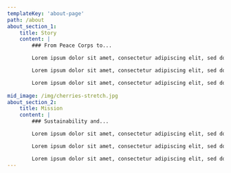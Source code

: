 ```yaml
---
templateKey: 'about-page'
path: /about
about_section_1: 
    title: Story
    content: |
        ### From Peace Corps to...

        Lorem ipsum dolor sit amet, consectetur adipiscing elit, sed do eiusmod    tempor incididunt ut labore et dolore magna aliqua. Lorem ipsum dolor sit amet, consectetur adipiscing elit, sed do eiusmod tempor.

        Lorem ipsum dolor sit amet, consectetur adipiscing elit, sed do eiusmod tempor incididunt ut labore et dolore magna aliqua. Lorem ipsum dolor sit amet, consectetur adipiscing elit, sed do eiusmod tempor.

        Lorem ipsum dolor sit amet, consectetur adipiscing elit, sed do eiusmod tempor incididunt ut labore et dolore magna aliqua. Lorem ipsum dolor sit amet, consectetur adipiscing elit, sed do eiusmod tempor.
   
mid_image: /img/cherries-stretch.jpg
about_section_2:
    title: Mission
    content: |
        ### Sustainability and...

        Lorem ipsum dolor sit amet, consectetur adipiscing elit, sed do eiusmod    tempor incididunt ut labore et dolore magna aliqua. Lorem ipsum dolor sit amet, consectetur adipiscing elit, sed do eiusmod tempor.

        Lorem ipsum dolor sit amet, consectetur adipiscing elit, sed do eiusmod tempor incididunt ut labore et dolore magna aliqua. Lorem ipsum dolor sit amet, consectetur adipiscing elit, sed do eiusmod tempor.

        Lorem ipsum dolor sit amet, consectetur adipiscing elit, sed do eiusmod tempor incididunt ut labore et dolore magna aliqua. Lorem ipsum dolor sit amet, consectetur adipiscing elit, sed do eiusmod tempor.
---
```

